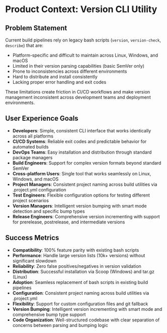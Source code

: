 # Product Context: Version CLI Utility

## Problem Statement
Current build pipelines rely on legacy bash scripts (`version`, `version-check`, `describe`) that are:
- Platform-specific and difficult to maintain across Linux, Windows, and macOS
- Limited in their version parsing capabilities (basic SemVer only)
- Prone to inconsistencies across different environments
- Hard to distribute and install consistently
- Lacking proper error handling and exit codes

These limitations create friction in CI/CD workflows and make version management inconsistent across development teams and deployment environments.

## User Experience Goals
- **Developers**: Simple, consistent CLI interface that works identically across all platforms
- **CI/CD Systems**: Reliable exit codes and predictable behavior for automated builds
- **DevOps Teams**: Easy installation and distribution through standard package managers
- **Build Engineers**: Support for complex version formats beyond standard SemVer
- **Cross-platform Users**: Single tool that works seamlessly on Linux, Windows, and macOS
- **Project Managers**: Consistent project naming across build utilities via .project.yml configuration
- **Test Engineers**: Flexible configuration options for testing different project scenarios
- **Version Managers**: Intelligent version bumping with smart mode detection and specific bump types
- **Release Engineers**: Comprehensive version incrementing with support for prerelease, postrelease, and intermediate versions

## Success Metrics
- **Compatibility**: 100% feature parity with existing bash scripts
- **Performance**: Handle large version lists (10k+ versions) without significant slowdown
- **Reliability**: Zero false positives/negatives in version validation
- **Distribution**: Successful installation via Scoop (Windows) and tar.gz (Linux)
- **Adoption**: Seamless replacement of bash scripts in existing build pipelines
- **Configuration**: Consistent project naming across build utilities via .project.yml
- **Flexibility**: Support for custom configuration files and git fallback
- **Version Bumping**: Intelligent version incrementing with smart mode and comprehensive bump type support
- **Code Organization**: Well-structured codebase with clear separation of concerns between parsing and bumping logic